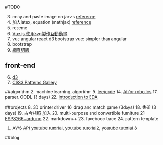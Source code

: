 #TODO

3. copy and paste image on jarvis
[reference](https://codepen.io/netsi1964/pen/IoJbg)
4. 加入latex, equation (mathjax)
[reference](https://blog.gtwang.org/web-development/mathjax-latex-mathml/)
5. reseme
11. [Vue.js 使用svg製作互動動畫](https://www.facebook.com/bosscodingplease/?hc_ref=NEWSFEED)
12. vue angular react d3 bootstrap
vue: simpler than angular
13. bootstrap
15. [網頁切版](https://goo.gl/wFSDrL)

## front-end 
6. [d3](../d3)
10. [CSS3 Patterns Gallery](http://lea.verou.me/css3patterns/)

##algorithm
2. machine learning, algorithm
9. [leetcode](https://leetcode.com/)
14. [AI for robotics](https://classroom.udacity.com/courses/cs373-old/lessons/48752102/concepts/484393860923#)
17. parser, OODL (3 days)
22. [introduction to EDA](../blog/computer_science/introduction_EDA.html)

##projects
8. 3D printer driver
16. drag and match game (3days)
18. 書架 (3 days)
19. 古今相照 加入
20. multi-purpose and convertible furniture
21. [ESP8266+arduino](http://lets-make-games.blogspot.tw/2015/06/wifi.html)
22. markdown++
23. facebooc trace
24. pattern template
1. AWS API [youtube tutorial](https://www.youtube.com/watch?v=mfAT38B_uhw), [youtube tutorial2](https://egghead.io/lessons/node-js-use-aws-lambda-and-api-gateway-to-return-resume-data), [youtube tutorial 3](https://www.youtube.com/watch?v=71cd5XerKss)


##blog
